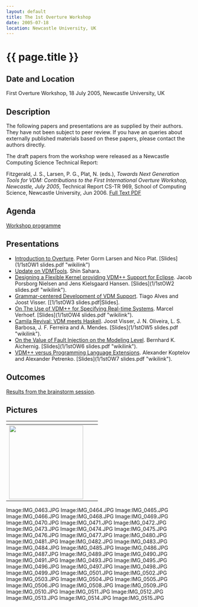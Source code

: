 ```yaml
---
layout: default
title: The 1st Overture Workshop
date: 2005-07-18
location: Newcastle University, UK
---
```


# {{ page.title }}

Date and Location
-----------------

First Overture Workshop, 18 July 2005, Newcastle University, UK

Description
-----------

The following papers and presentations are as supplied by their authors.
They have not been subject to peer review. If you have an queries about
externally published materials based on these papers, please contact the
authors directly.

The draft papers from the workshop were released as a Newcastle
Computing Science Technical Report:

Fitzgerald, J. S., Larsen, P. G., Plat, N. (eds.), *Towards Next
Generation Tools for VDM: Contributions to the First International
Overture Workshop, Newcastle, July 2005*, Technical Report CS-TR 969,
School of Computing Science, Newcastle University, Jun 2006. [Full Text
PDF](http://www.cs.ncl.ac.uk/research/pubs/trs/papers/969.pdf)

Agenda
------

[Workshop programme](1stOWProgramme.pdf "wikilink")

Presentations
-------------

-   [Introduction to Overture](1/1stOW1.pdf "wikilink"). Peter Gorm Larsen
    and Nico Plat. [Slides](1/1stOW1 slides.pdf "wikilink")
-   [Update on VDMTools](1/1stOWSahara.pdf "wikilink"). Shin Sahara.
-   [Designing a Flexible Kernel providing VDM++ Support for
    Eclipse](1stOW2.pdf "wikilink"). Jacob Porsborg Nielsen and Jens
    Kielsgaard Hansen. [Slides](1/1stOW2 slides.pdf "wikilink").
-   [Grammar-centered Development of VDM
    Support](1stOW3.pdf "wikilink"). Tiago Alves and Joost Visser.
    [[1/1stOW3 slides.pdf|Slides].
-   [On The Use of VDM++ for Specifying Real-time
    Systems](1/1stOW4.pdf "wikilink"). Marcel Verhoef.
    [Slides](1/1stOW4 slides.pdf "wikilink").
-   [Camila Revival: VDM meets Haskell](1/1stOW5.pdf "wikilink"). Joost
    Visser, J. N. Oliveira, L. S. Barbosa, J. F. Ferreira and A. Mendes.
    [Slides](1/1stOW5 slides.pdf "wikilink").
-   [On the Value of Fault Injection on the Modeling
    Level](1/1stOW6.pdf "wikilink"). Bernhard K. Aichernig.
    [Slides](1/1stOW6 slides.pdf "wikilink").
-   [VDM++ versus Programming Language
    Extensions](1/1stOW7.pdf "wikilink"). Alexander Koptelov and Alexander
    Petrenko. [Slides](1/1stOW7 slides.pdf "wikilink").

Outcomes
--------

[Results from the brainstorm session](1/1stOWBrainstorm.pdf "wikilink").

Pictures
--------


<table>
	<thead>
		<tr>
			<th></th>
			<th></th>
			<th></th>
		</tr>
	</thead>
	<tbody>
		<tr>
			<td>
				<a href="1/120px-IMG_0463.JPG">
					<img src="1/120px-IMG_0463.JPG" style="width:200px;height:200px"/>
				</a>
			</td>
			<td></td>
			<td></td>
		</tr>
	</tbody>
</table>

Image:IMG\_0463.JPG Image:IMG\_0464.JPG Image:IMG\_0465.JPG
Image:IMG\_0466.JPG Image:IMG\_0468.JPG Image:IMG\_0469.JPG
Image:IMG\_0470.JPG Image:IMG\_0471.JPG Image:IMG\_0472.JPG
Image:IMG\_0473.JPG Image:IMG\_0474.JPG Image:IMG\_0475.JPG
Image:IMG\_0476.JPG Image:IMG\_0477.JPG Image:IMG\_0480.JPG
Image:IMG\_0481.JPG Image:IMG\_0482.JPG Image:IMG\_0483.JPG
Image:IMG\_0484.JPG Image:IMG\_0485.JPG Image:IMG\_0486.JPG
Image:IMG\_0487.JPG Image:IMG\_0489.JPG Image:IMG\_0490.JPG
Image:IMG\_0491.JPG Image:IMG\_0493.JPG Image:IMG\_0495.JPG
Image:IMG\_0496.JPG Image:IMG\_0497.JPG Image:IMG\_0498.JPG
Image:IMG\_0499.JPG Image:IMG\_0501.JPG Image:IMG\_0502.JPG
Image:IMG\_0503.JPG Image:IMG\_0504.JPG Image:IMG\_0505.JPG
Image:IMG\_0506.JPG Image:IMG\_0508.JPG Image:IMG\_0509.JPG
Image:IMG\_0510.JPG Image:IMG\_0511.JPG Image:IMG\_0512.JPG
Image:IMG\_0513.JPG Image:IMG\_0514.JPG Image:IMG\_0515.JPG
